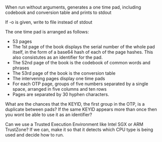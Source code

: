 When run without arguments, generates a one time pad, including codebook and conversion table and prints to stdout

If -o is given, write to file instead of stdout

The one time pad is arranged as follows:

- 53 pages
- The 1st page of the book displays the serial number of the whole pad itself, in the form of a base64 hash of each of the page hashes. This also consistutes as an identifier for the pad.
- The 52nd page of the book is the codebook of common words and phrases
- The 53rd page of the book is the conversion table
- The intervening pages display one time pads
- For each OTP page, groups of five numbers separated by a single space, arranged in five columns and ten rows
- Pages are separated by 30 hyphen characters.





What are the chances that the KEYID, the first group in the OTP, is a duplicate between pads? If the same KEYID appears more than once then you wont be able to use it as an identifier?

Can we use a Trusted Execution Environment like Intel SGX or ARM TrustZone? If we can, make it so that it detects which CPU type is being used and decide how to run.
